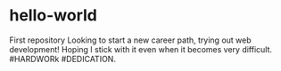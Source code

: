 # hello-world
First repository
Looking to start a new career path, trying out web development! Hoping I stick with it even when it becomes very difficult. #HARDWORk #DEDICATION.
